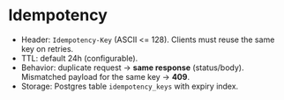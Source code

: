 # Idempotency

- Header: `Idempotency-Key` (ASCII <= 128). Clients must reuse the same key on retries.
- TTL: default 24h (configurable).
- Behavior: duplicate request → **same response** (status/body). Mismatched payload for the same key → **409**.
- Storage: Postgres table `idempotency_keys` with expiry index.
